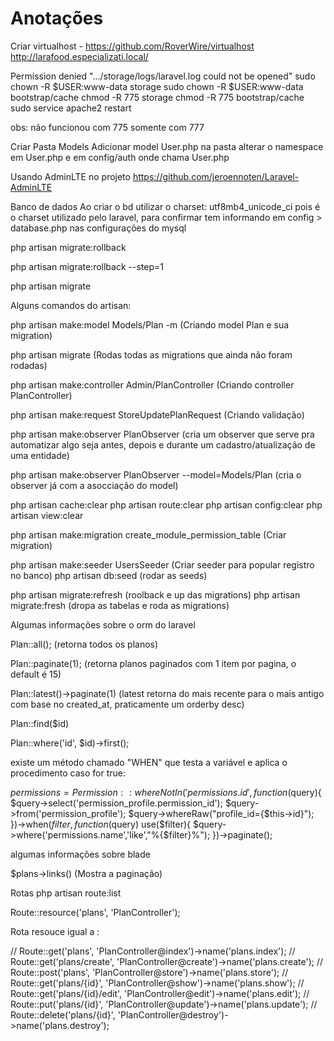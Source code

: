 # Anotações

Criar virtualhost - https://github.com/RoverWire/virtualhost
http://larafood.especializati.local/


Permission denied ".../storage/logs/laravel.log could not be opened"
sudo chown -R $USER:www-data storage
sudo chown -R $USER:www-data bootstrap/cache
chmod -R 775 storage
chmod -R 775 bootstrap/cache
sudo service apache2 restart

obs: não funcionou com 775 somente com 777

Criar Pasta Models 
Adicionar model User.php na pasta
alterar o namespace em User.php e em config/auth onde chama User.php


Usando AdminLTE no projeto 
https://github.com/jeroennoten/Laravel-AdminLTE


Banco de dados
Ao criar o bd utilizar o charset: utf8mb4_unicode_ci
pois é o charset utilizado pelo laravel, para confirmar tem informando em config > database.php nas configurações do mysql

php artisan migrate:rollback

php artisan migrate:rollback --step=1

php artisan migrate



Alguns comandos do artisan:

php artisan make:model Models/Plan -m (Criando model Plan e sua migration)

php artisan migrate (Rodas todas as migrations que ainda não foram rodadas)

php artisan make:controller Admin/PlanController (Criando controller PlanController)

php artisan make:request StoreUpdatePlanRequest (Criando validação)

php artisan make:observer PlanObserver (cria um observer que serve pra automatizar algo seja antes, depois e durante um cadastro/atualização de uma entidade)

php artisan make:observer PlanObserver --model=Models/Plan (cria o observer já com a asocciação do model) 

php artisan cache:clear
php artisan route:clear 
php artisan config:clear
php artisan view:clear

php artisan make:migration create_module_permission_table (Criar migration)

php artisan make:seeder UsersSeeder (Criar seeder para popular registro no banco)
php artisan db:seed (rodar as seeds)

php artisan migrate:refresh (roolback e up das migrations)
php artisan migrate:fresh (dropa as tabelas e roda as migrations)

Algumas informações sobre o orm do laravel

Plan::all(); (retorna todos os planos)

Plan::paginate(1); (retorna planos paginados com 1 item por pagina, o default é 15)

Plan::latest()->paginate(1) (latest retorna do mais recente para o mais antigo com base no created_at,  praticamente um orderby desc)

Plan::find($id)

Plan::where('id', $id)->first();

existe um método chamado "WHEN" que testa a variável e aplica o procedimento caso for true:

$permissions = Permission::whereNotIn('permissions.id', function($query){
                                $query->select('permission_profile.permission_id');
                                $query->from('permission_profile');
                                $query->whereRaw("profile_id={$this->id}");
                            })->when($filter, function($query) use($filter){
                                $query->where('permissions.name','like',"%{$filter}%");
                            })->paginate();





algumas informações sobre blade 

$plans->links()  (Mostra a paginação)


Rotas 
php artisan route:list

Route::resource('plans', 'PlanController');

Rota resouce igual a :

// Route::get('plans', 'PlanController@index')->name('plans.index');
// Route::get('plans/create', 'PlanController@create')->name('plans.create');
// Route::post('plans', 'PlanController@store')->name('plans.store');
// Route::get('plans/{id}', 'PlanController@show')->name('plans.show');
// Route::get('plans/{id}/edit', 'PlanController@edit')->name('plans.edit');
// Route::put('plans/{id}', 'PlanController@update')->name('plans.update');
// Route::delete('plans/{id}', 'PlanController@destroy')->name('plans.destroy');


